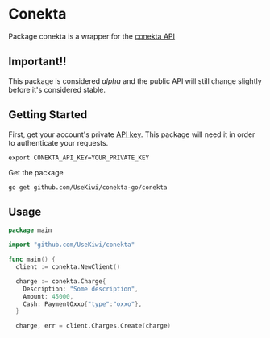 # Conekta

Package conekta is a wrapper for the [conekta API](https://www.conekta.io/docs/api)

## Important!!

This package is considered *alpha* and the public API will still change slightly before it's considered stable.

## Getting Started

First, get your account's private [API key](https://admin.conekta.io/#developers.keys). This package will need it in order to authenticate your requests.

    export CONEKTA_API_KEY=YOUR_PRIVATE_KEY

Get the package

    go get github.com/UseKiwi/conekta-go/conekta

## Usage

~~~ go
package main

import "github.com/UseKiwi/conekta"

func main() {
  client := conekta.NewClient()

  charge := conekta.Charge{
    Description: "Some description",
    Amount: 45000,
    Cash: PaymentOxxo{"type":"oxxo"},
  }

  charge, err = client.Charges.Create(charge)
~~~
